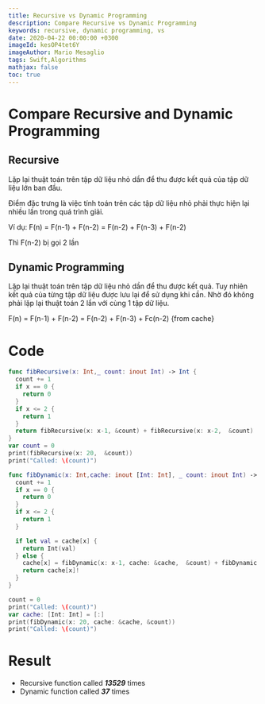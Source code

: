 ```yaml
---
title: Recursive vs Dynamic Programming
description: Compare Recursive vs Dynamic Programming
keywords: recursive, dynamic programming, vs
date: 2020-04-22 00:00:00 +0300
imageId: kesOP4tet6Y
imageAuthor: Mario Mesaglio
tags: Swift,Algorithms
mathjax: false
toc: true
---
```


# Compare Recursive and Dynamic Programming

## Recursive

Lặp lại thuật toán trên tập dữ liệu nhỏ dần để thu được kết quả của tập dữ liệu lớn ban đầu.

Điểm đặc trưng là việc tính toán trên các tập dữ liệu nhỏ phải thực hiện lại nhiều lần trong quá trình giải.

Ví dụ: F(n) = F(n-1) + F(n-2) = F(n-2) + F(n-3) + F(n-2)

Thì F(n-2) bị gọi 2 lần

## Dynamic Programming

Lặp lại thuật toán trên tập dữ liệu nhỏ dần để thu được kết quả. Tuy nhiên kết quả của từng tập dữ liệu được lưu lại để sử dụng khi cần. Nhờ đó không phải lặp lại thuật toán 2 lần với cùng 1 tập dữ liệu.

F(n) = F(n-1) + F(n-2) = F(n-2) + F(n-3) + Fc(n-2) {from cache}

# Code

```swift
func fibRecursive(x: Int,_ count: inout Int) -> Int {
  count += 1
  if x == 0 {
    return 0
  }
  if x <= 2 {
    return 1
  }
  return fibRecursive(x: x-1, &count) + fibRecursive(x: x-2,  &count)
}
var count = 0
print(fibRecursive(x: 20,  &count))
print("Called: \(count)")

func fibDynamic(x: Int,cache: inout [Int: Int], _ count: inout Int) -> Int {
  count += 1
  if x == 0 {
    return 0
  }
  if x <= 2 {
    return 1
  }

  if let val = cache[x] {
    return Int(val)
  } else {
    cache[x] = fibDynamic(x: x-1, cache: &cache,  &count) + fibDynamic(x: x-2,cache: &cache, &count)
    return cache[x]!
  }
}

count = 0
print("Called: \(count)")
var cache: [Int: Int] = [:]
print(fibDynamic(x: 20, cache: &cache, &count))
print("Called: \(count)")
```

# Result

- Recursive function called **_13529_** times
- Dynamic function called **_37_** times
